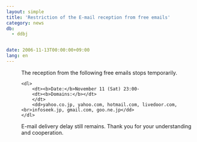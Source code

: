 ```yaml
---
layout: simple
title: 'Restriction of the E-mail reception from free emails'
category: news
db:
  - ddbj


date: 2006-11-13T00:00:00+09:00
lang: en
---
```


<html>
<dd>The reception from the following free emails stops temporarily.

    <dl>
        <dt><b>Date:</b>November 11 (Sat) 23:00-
        <dt><b>Domains:</b></dt>
        </dt>
        <dd>yahoo.co.jp, yahoo.com, hotmail.com, livedoor.com,<br>infoseek.jp, gmail.com, goo.ne.jp</dd>
    </dl>
<dd>E-mail delivery delay still remains. Thank you for your understanding and cooperation.</dd>
</dd>
</html>
